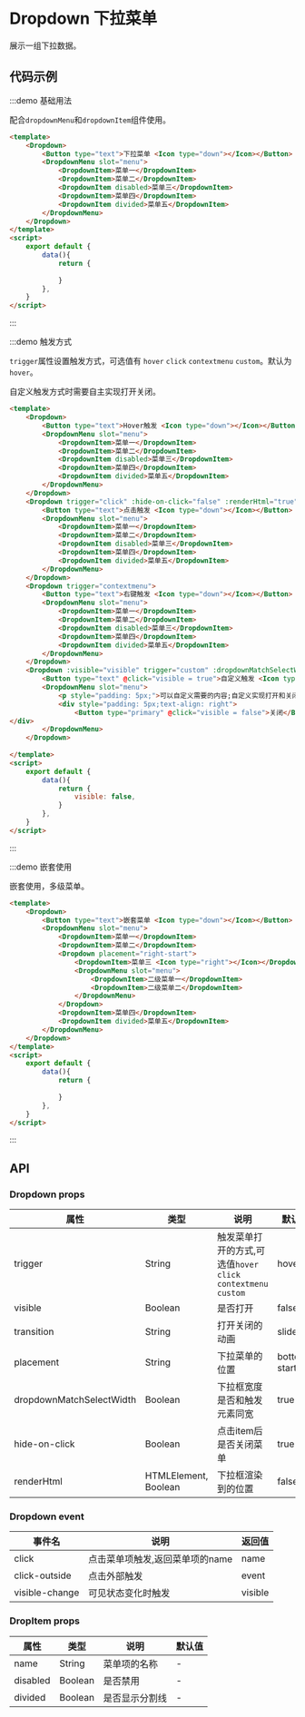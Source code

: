 # Dropdown 下拉菜单

展示一组下拉数据。

## 代码示例



:::demo 基础用法

配合`dropdownMenu`和`dropdownItem`组件使用。

```html
<template>
    <Dropdown>
        <Button type="text">下拉菜单 <Icon type="down"></Icon></Button>
        <DropdownMenu slot="menu">
            <DropdownItem>菜单一</DropdownItem>
            <DropdownItem>菜单二</DropdownItem>
            <DropdownItem disabled>菜单三</DropdownItem>
            <DropdownItem>菜单四</DropdownItem>
            <DropdownItem divided>菜单五</DropdownItem>
        </DropdownMenu>
    </Dropdown>
</template>
<script>
    export default {
        data(){
            return {
                
            }
        },
    }
</script>

```

:::



:::demo 触发方式

`trigger`属性设置触发方式，可选值有 `hover` `click` `contextmenu` `custom`。默认为`hover`。

自定义触发方式时需要自主实现打开关闭。

```html
<template>
    <Dropdown>
        <Button type="text">Hover触发 <Icon type="down"></Icon></Button>
        <DropdownMenu slot="menu">
            <DropdownItem>菜单一</DropdownItem>
            <DropdownItem>菜单二</DropdownItem>
            <DropdownItem disabled>菜单三</DropdownItem>
            <DropdownItem>菜单四</DropdownItem>
            <DropdownItem divided>菜单五</DropdownItem>
        </DropdownMenu>
    </Dropdown>
    <Dropdown trigger="click" :hide-on-click="false" :renderHtml="true">
        <Button type="text">点击触发 <Icon type="down"></Icon></Button>
        <DropdownMenu slot="menu">
            <DropdownItem>菜单一</DropdownItem>
            <DropdownItem>菜单二</DropdownItem>
            <DropdownItem disabled>菜单三</DropdownItem>
            <DropdownItem>菜单四</DropdownItem>
            <DropdownItem divided>菜单五</DropdownItem>
        </DropdownMenu>
    </Dropdown>
    <Dropdown trigger="contextmenu">
        <Button type="text">右键触发 <Icon type="down"></Icon></Button>
        <DropdownMenu slot="menu">
            <DropdownItem>菜单一</DropdownItem>
            <DropdownItem>菜单二</DropdownItem>
            <DropdownItem disabled>菜单三</DropdownItem>
            <DropdownItem>菜单四</DropdownItem>
            <DropdownItem divided>菜单五</DropdownItem>
        </DropdownMenu>
    </Dropdown>
    <Dropdown :visible="visible" trigger="custom" :dropdownMatchSelectWidth="false">
        <Button type="text" @click="visible = true">自定义触发 <Icon type="down"></Icon></Button>
        <DropdownMenu slot="menu">
            <p style="padding: 5px;">可以自定义需要的内容;自定义实现打开和关闭。</p>
            <div style="padding: 5px;text-align: right">
                <Button type="primary" @click="visible = false">关闭</Button>
</div>
        </DropdownMenu>
    </Dropdown>
    
</template>
<script>
    export default {
        data(){
            return {
                visible: false,
            }
        },
    }
</script>

```

:::


:::demo 嵌套使用

嵌套使用，多级菜单。

```html
<template>
    <Dropdown>
        <Button type="text">嵌套菜单 <Icon type="down"></Icon></Button>
        <DropdownMenu slot="menu">
            <DropdownItem>菜单一</DropdownItem>
            <DropdownItem>菜单二</DropdownItem>
            <Dropdown placement="right-start">
                <DropdownItem>菜单三 <Icon type="right"></Icon></DropdownItem>
                <DropdownMenu slot="menu">
                    <DropdownItem>二级菜单一</DropdownItem>
                    <DropdownItem>二级菜单二</DropdownItem>
                </DropdownMenu>
            </Dropdown>
            <DropdownItem>菜单四</DropdownItem>
            <DropdownItem divided>菜单五</DropdownItem>
        </DropdownMenu>
    </Dropdown>
</template>
<script>
    export default {
        data(){
            return {
                
            }
        },
    }
</script>

```

:::


## API

### Dropdown props

| 属性 | 类型 | 说明 | 默认值 |
| ---- | ---- | ---- | ---- |
| trigger | String | 触发菜单打开的方式,可选值`hover` `click` `contextmenu` `custom` | hover |
| visible | Boolean | 是否打开 | false |
| transition | String | 打开关闭的动画 | slideUp |
| placement | String | 下拉菜单的位置 | bottom-start |
| dropdownMatchSelectWidth | Boolean | 下拉框宽度是否和触发元素同宽 | true |
| hide-on-click | Boolean | 点击item后是否关闭菜单 | true |
| renderHtml | HTMLElement, Boolean | 下拉框渲染到的位置 | false |


### Dropdown event

| 事件名 | 说明 | 返回值 |
| ---- | ---- | ---- |
| click | 点击菜单项触发,返回菜单项的name | name |
| click-outside | 点击外部触发 | event |
| visible-change | 可见状态变化时触发 | visible |


### DropItem props

| 属性 | 类型 | 说明 | 默认值 |
| ---- | ---- | ---- | ---- |
| name | String | 菜单项的名称 | - |
| disabled | Boolean | 是否禁用 | - |
| divided | Boolean | 是否显示分割线 | - |

